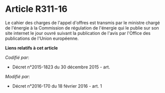 # Article R311-16

Le cahier des charges de l'appel d'offres est transmis par le ministre chargé de l'énergie à la Commission de régulation de
l'énergie qui le publie sur son site internet le jour ouvré suivant la publication de l'avis par l'Office des publications de
l'Union européenne.

**Liens relatifs à cet article**

_Codifié par_:

  - Décret n°2015-1823 du 30 décembre 2015 - art.

_Modifié par_:

  - Décret n°2016-170 du 18 février 2016 - art. 1

